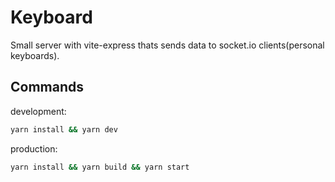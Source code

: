 # Keyboard

Small server with vite-express thats sends data to socket.io clients(personal keyboards).

## Commands

development:
```bash
yarn install && yarn dev
```

production:
```bash
yarn install && yarn build && yarn start
```
